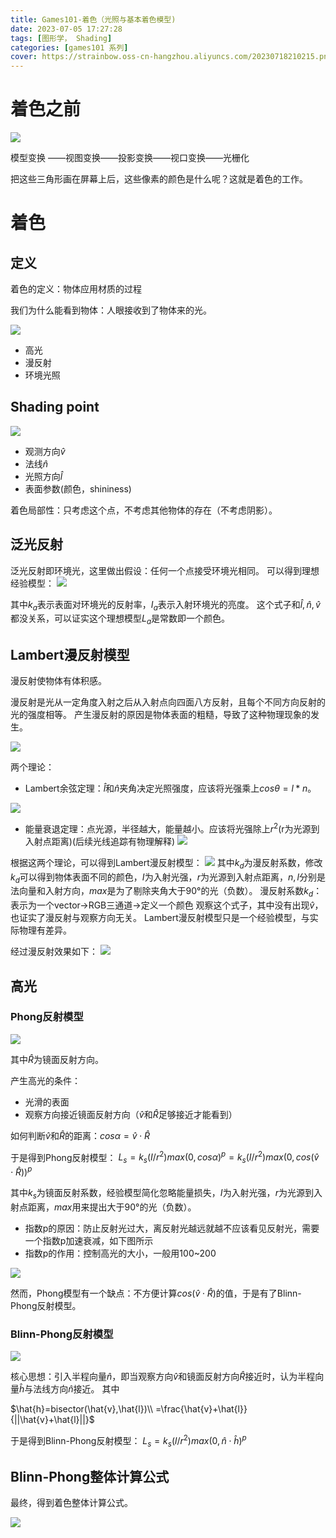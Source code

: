 ```yaml
---
title: Games101-着色（光照与基本着色模型)
date: 2023-07-05 17:27:28
tags: [图形学， Shading]
categories: [games101 系列]
cover: https://strainbow.oss-cn-hangzhou.aliyuncs.com/20230718210215.png
---
```

# 着色之前
![](https://strainbow.oss-cn-hangzhou.aliyuncs.com/20230705172811.png)

模型变换 ——视图变换——投影变换——视口变换——光栅化

把这些三角形画在屏幕上后，这些像素的颜色是什么呢？这就是着色的工作。
# 着色
## 定义
着色的定义：物体应用材质的过程

我们为什么能看到物体：人眼接收到了物体来的光。

![](https://strainbow.oss-cn-hangzhou.aliyuncs.com/20230705172853.png)

- 高光
- 漫反射
- 环境光照

## Shading point
![](https://strainbow.oss-cn-hangzhou.aliyuncs.com/20230705172938.png)

- 观测方向$\hat{v}$
- 法线$\hat{n}$
- 光照方向$\hat{l}$
- 表面参数(颜色，shininess)

着色局部性：只考虑这个点，不考虑其他物体的存在（不考虑阴影）。

## 泛光反射
泛光反射即环境光，这里做出假设：任何一个点接受环境光相同。
可以得到理想经验模型：
![](https://strainbow.oss-cn-hangzhou.aliyuncs.com/20230705173034.png)

其中$k_{a}$表示表面对环境光的反射率，$I_{a}$表示入射环境光的亮度。
这个式子和$\hat{l},\hat{n},\hat{v}$都没关系，可以证实这个理想模型$L_{a}$是常数即一个颜色。


## Lambert漫反射模型
漫反射使物体有体积感。

漫反射是光从一定角度入射之后从入射点向四面八方反射，且每个不同方向反射的光的强度相等。
产生漫反射的原因是物体表面的粗糙，导致了这种物理现象的发生。

![](https://strainbow.oss-cn-hangzhou.aliyuncs.com/20230705173110.png)

两个理论：
- Lambert余弦定理：$\hat{l}$和$\hat{n}$夹角决定光照强度，应该将光强乘上$cos\theta = l*n$。

![](https://strainbow.oss-cn-hangzhou.aliyuncs.com/20230705173138.png)

- 能量衰退定理：点光源，半径越大，能量越小。应该将光强除上$r^{2}$(r为光源到入射点距离)(后续光线追踪有物理解释)
![](https://strainbow.oss-cn-hangzhou.aliyuncs.com/20230705173227.png)

根据这两个理论，可以得到Lambert漫反射模型：
![](https://strainbow.oss-cn-hangzhou.aliyuncs.com/20230705173252.png)
其中$k_{d}$为漫反射系数，修改$k_{d}$可以得到物体表面不同的颜色，$I$为入射光强，$r$为光源到入射点距离，$n,l$分别是法向量和入射方向，$max$是为了剔除夹角大于90°的光（负数）。
漫反射系数$k_{d}$：表示为一个vector→RGB三通道→定义一个颜色
观察这个式子，其中没有出现$\hat{v}$，也证实了漫反射与观察方向无关。
Lambert漫反射模型只是一个经验模型，与实际物理有差异。

经过漫反射效果如下：
![](https://strainbow.oss-cn-hangzhou.aliyuncs.com/20230705173318.png)

## 高光
### Phong反射模型

![](https://strainbow.oss-cn-hangzhou.aliyuncs.com/20230705173349.png)

其中$\hat{R}$为镜面反射方向。

产生高光的条件：
- 光滑的表面
- 观察方向接近镜面反射方向（$\hat{v}$和$\hat{R}$足够接近才能看到）

如何判断$\hat{v}$和$\hat{R}$的距离：$cos\alpha=\hat{v}\cdot\hat{R}$

于是得到Phong反射模型：
$L_{s} = k_{s}(I/r^{2})max(0,cos\alpha)^{p} = k_{s}(I/r^{2})max(0,cos(\hat{v}\cdot\hat{R}))^{p}$

其中$k_{s}$为镜面反射系数，经验模型简化忽略能量损失，$I$为入射光强，$r$为光源到入射点距离，$max$用来提出大于90°的光（负数）。
- 指数p的原因：防止反射光过大，离反射光越远就越不应该看见反射光，需要一个指数p加速衰减，如下图所示
- 指数p的作用：控制高光的大小，一般用100~200


![](https://strainbow.oss-cn-hangzhou.aliyuncs.com/20230705173422.png)

然而，Phong模型有一个缺点：不方便计算$cos(\hat{v}\cdot\hat{R})$的值，于是有了Blinn-Phong反射模型。

### Blinn-Phong反射模型

![](https://strainbow.oss-cn-hangzhou.aliyuncs.com/20230705173534.png)

核心思想：引入半程向量$\hat{n}$，即当观察方向$\hat{v}$和镜面反射方向$\hat{R}$接近时，认为半程向量$\hat{h}$与法线方向$\hat{n}$接近。
其中

$\hat{h}=bisector(\hat{v},\hat{l})\\
=\frac{\hat{v}+\hat{l}}{||\hat{v}+\hat{l}||}$

于是得到Blinn-Phong反射模型：
$L_{s}=k_{s}(l/r^{2})max(0, \hat{n}\cdot \hat{h})^{p}$


## Blinn-Phong整体计算公式
最终，得到着色整体计算公式。

![](https://strainbow.oss-cn-hangzhou.aliyuncs.com/20230705173644.png)

